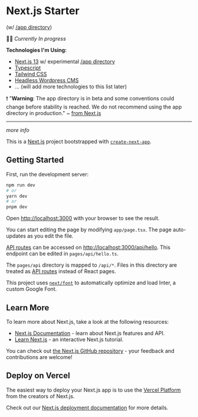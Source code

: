 # Next.js Starter

(w/ [/app directory](https://beta.nextjs.org/docs/routing/fundamentals))

🚀💫 *Currently In progress*

**Technologies I'm Using:**

- [Next.js 13](https://nextjs.org/docs) w/ experimental [/app directory](https://beta.nextjs.org/docs/routing/fundamentals)
- [Typescript](https://www.typescriptlang.org/docs/)
- [Tailwind CSS](https://tailwindcss.com/docs/guides/nextjs)
- [Headless Wordpress CMS](https://developer.wordpress.org/rest-api/)
- ... (will add more technologies to this list later)

❗ "**Warning**: The app directory is in beta and some conventions could change before stability is reached. We do not recommend using the app directory in production." ~ [from Next.js](https://beta.nextjs.org/docs/upgrade-guide#migrating-from-pages-to-app)

---

*more info*

This is a [Next.js](https://nextjs.org/) project bootstrapped with [`create-next-app`](https://github.com/vercel/next.js/tree/canary/packages/create-next-app).

## Getting Started

First, run the development server:

```bash
npm run dev
# or
yarn dev
# or
pnpm dev
```

Open [http://localhost:3000](http://localhost:3000) with your browser to see the result.

You can start editing the page by modifying `app/page.tsx`. The page auto-updates as you edit the file.

[API routes](https://nextjs.org/docs/api-routes/introduction) can be accessed on [http://localhost:3000/api/hello](http://localhost:3000/api/hello). This endpoint can be edited in `pages/api/hello.ts`.

The `pages/api` directory is mapped to `/api/*`. Files in this directory are treated as [API routes](https://nextjs.org/docs/api-routes/introduction) instead of React pages.

This project uses [`next/font`](https://nextjs.org/docs/basic-features/font-optimization) to automatically optimize and load Inter, a custom Google Font.

## Learn More

To learn more about Next.js, take a look at the following resources:

- [Next.js Documentation](https://nextjs.org/docs) - learn about Next.js features and API.
- [Learn Next.js](https://nextjs.org/learn) - an interactive Next.js tutorial.

You can check out [the Next.js GitHub repository](https://github.com/vercel/next.js/) - your feedback and contributions are welcome!

## Deploy on Vercel

The easiest way to deploy your Next.js app is to use the [Vercel Platform](https://vercel.com/new?utm_medium=default-template&filter=next.js&utm_source=create-next-app&utm_campaign=create-next-app-readme) from the creators of Next.js.

Check out our [Next.js deployment documentation](https://nextjs.org/docs/deployment) for more details.
